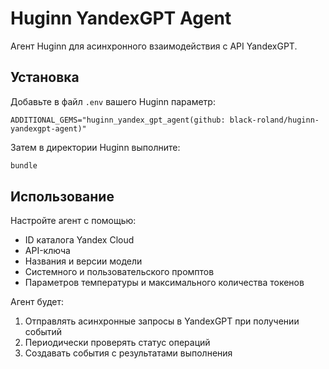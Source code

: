# Huginn YandexGPT Agent

Агент Huginn для асинхронного взаимодействия с API YandexGPT.

## Установка

Добавьте в файл `.env` вашего Huginn параметр:

```
ADDITIONAL_GEMS="huginn_yandex_gpt_agent(github: black-roland/huginn-yandexgpt-agent)"
```

Затем в директории Huginn выполните:

```bash
bundle
```

## Использование

Настройте агент с помощью:
- ID каталога Yandex Cloud
- API-ключа
- Названия и версии модели
- Системного и пользовательского промптов
- Параметров температуры и максимального количества токенов

Агент будет:
1. Отправлять асинхронные запросы в YandexGPT при получении событий
2. Периодически проверять статус операций
3. Создавать события с результатами выполнения
